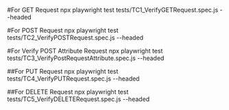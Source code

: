 #For GET Request 
npx playwright test tests/TC1_VerifyGETRequest.spec.js --headed

#For POST Request 
npx playwright test tests/TC2_VerifyPOSTRequest.spec.js --headed

#For Verify POST Attribute Request 
npx playwright test tests/TC3_VerifyPostRequestAttribute.spec.js --headed

##For PUT Request 
npx playwright test tests/TC4_VerifyPUTRequest.spec.js --headed 

##For DELETE Request 
npx playwright test tests/TC5_VerifyDELETERequest.spec.js --headed